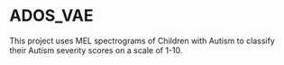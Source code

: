 # ADOS_VAE

This project uses MEL spectrograms of Children with Autism to classify their Autism severity scores on a scale of 1-10. 
